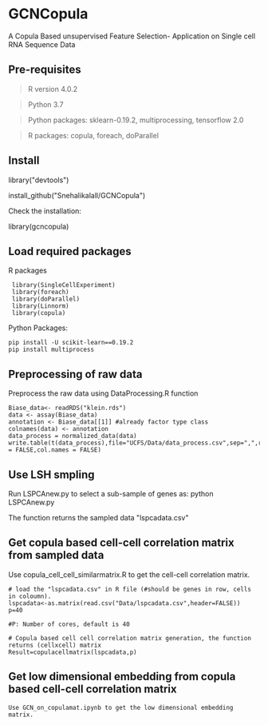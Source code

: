 # GCNCopula

A Copula Based unsupervised Feature Selection- Application on Single cell RNA Sequence Data

## Pre-requisites

> R version  4.0.2

> Python 3.7

> Python packages: sklearn-0.19.2, multiprocessing, tensorflow 2.0

> R packages: copula, foreach, doParallel

## Install
library("devtools")

install_github("Snehalikalall/GCNCopula")

Check the installation:

library(gcncopula)

## Load required packages

R packages

     library(SingleCellExperiment)
     library(foreach)
     library(doParallel)
     library(Linnorm)
     library(copula)

Python Packages: 
 
    pip install -U scikit-learn==0.19.2
    pip install multiprocess



## Preprocessing of raw data

Preprocess the raw data using DataProcessing.R function

    Biase_data<- readRDS("klein.rds")
    data <- assay(Biase_data) 
    annotation <- Biase_data[[1]] #already factor type class
    colnames(data) <- annotation
    data_process = normalized_data(data)
    write.table(t(data_process),file="UCFS/Data/data_process.csv",sep=",",row.names = FALSE,col.names = FALSE)

## Use LSH smpling

Run LSPCAnew.py to select a sub-sample of genes as:  python LSPCAnew.py 

The function returns the sampled data "lspcadata.csv" 

## Get copula based cell-cell correlation matrix from sampled data 

Use copula_cell_cell_similarmatrix.R to get the cell-cell correlation matrix.

    # load the "lspcadata.csv" in R file (#should be genes in row, cells in coloumn).  
    lspcadata<-as.matrix(read.csv("Data/lspcadata.csv",header=FALSE))
    p=40
    
    #P: Number of cores, default is 40

    # Copula based cell cell correlation matrix generation, the function returns (cellxcell) matrix
    Result=copulacellmatrix(lspcadata,p)
    
## Get low dimensional embedding from copula based cell-cell correlation matrix 
    
    Use GCN_on_copulamat.ipynb to get the low dimensional embedding matrix.
    
   
